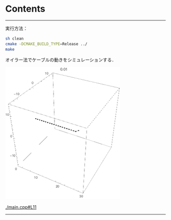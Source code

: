# Contents


---
実行方法：

```sh
sh clean
cmake -DCMAKE_BUILD_TYPE=Release ../
make
```

オイラー法でケーブルの動きをシミュレーションする．

![sample.gif](sample.gif)

[./main.cpp#L11](./main.cpp#L11)

---
